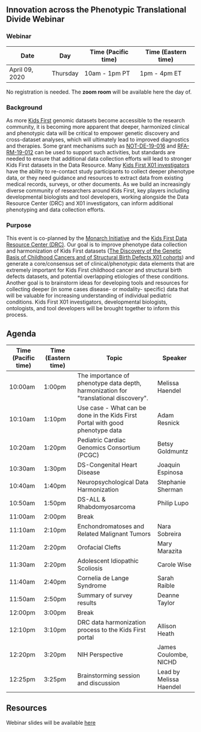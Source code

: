 
## Innovation across the Phenotypic Translational Divide Webinar

### Webinar 

Date | Day | Time (Pacific time) | Time (Eastern time)
-- | -- | -- | --
April 09, 2020 | Thursday | 10am - 1pm PT | 1pm - 4pm ET 

No registration is needed. The **zoom room** will be available here the day of.  


### Background

As more [Kids First](https://kidsfirstdrc.org/) genomic datasets become accessible to the research community, it is becoming more apparent that deeper, harmonized clinical and phenotypic data will be critical to empower genetic discovery and cross-dataset analyses, which will ultimately lead to improved diagnostics and therapies. 
Some grant mechanisms such as [NOT-DE-19-016](https://grants.nih.gov/grants/guide/notice-files/NOT-DE-19-016.html) and [RFA-RM-19-012](https://grants.nih.gov/grants/guide/rfa-files/RFA-RM-19-012.html) can be used to support such activities, but standards are needed to ensure that additional data collection efforts will lead to stronger Kids First datasets in the Data Resource. Many [Kids First X01 investigators](https://commonfund.nih.gov/kidsfirst/x01projects) have the ability to re-contact study participants to collect deeper phenotype data, or they need guidance and resources to extract data from existing medical records, surveys, or other documents. As we build an increasingly diverse community of researchers around Kids First, key players including developmental biologists and tool developers, working alongside the Data Resource Center (DRC) and X01 investigators, can inform additional phenotyping and data collection efforts. 

### Purpose

This event is co-planned by the [Monarch Initiative](https://monarchinitiative.org/) and the [Kids First Data Resource Center (DRC)](https://kidsfirstdrc.org/). Our goal is to improve phenotype data collection and harmonization of Kids First datasets ([The Discovery of the Genetic Basis of Childhood Cancers and of Structural Birth Defects X01 cohorts](https://commonfund.nih.gov/kidsfirst/x01projects)) and generate a core/consensus set of clinical/phenotypic data elements that are extremely important for Kids First childhood cancer and structural birth defects datasets, and potential overlapping etiologies of these conditions. Another goal is to brainstorm ideas for developing tools and resources for collecting deeper (in some cases disease- or modality- specific) data that will be valuable for increasing understanding of individual pediatric conditions. Kids First X01 investigators, developmental biologists, ontologists, and tool developers will be brought together to inform this process.  

## Agenda

Time (Pacific time) | Time (Eastern time) | Topic | Speaker
-- | -- | -- | -- 
10:00am | 1:00pm | The importance of phenotype data depth, harmonization for "translational discovery". | Melissa Haendel
10:10am | 1:10pm | Use case - What can be done in the Kids First Portal with good phenotype data | Adam Resnick
10:20am | 1:20pm | Pediatric Cardiac Genomics Consortium (PCGC) | Betsy Goldmuntz
10:30am | 1:30pm | DS-Congenital Heart Disease | Joaquin Espinosa
10:40am | 1:40pm | Neuropsychological Data Harmonization | Stephanie Sherman
10:50am | 1:50pm | DS-ALL & Rhabdomyosarcoma | Philip Lupo
11:00am | 2:00pm | Break 
11:10am | 2:10pm | Enchondromatoses and Related Malignant Tumors | Nara Sobreira
11:20am | 2:20pm | Orofacial Clefts | Mary Marazita
11:30am | 2:20pm | Adolescent Idiopathic Scoliosis | Carole Wise
11:40am | 2:40pm | Cornelia de Lange Syndrome | Sarah Raible
11:50am | 2:50pm | Summary of survey results | Deanne Taylor
12:00pm | 3:00pm | Break
12:10pm | 3:10pm | DRC data harmonization process to the Kids First portal | Allison Heath
12:20pm | 3:20pm | NIH Perspective | James Coulombe, NICHD
12:25pm | 3:25pm | Brainstorming session and discussion | Lead by Melissa Haendel

## Resources

Webinar slides will be available [here](https://docs.google.com/presentation/d/1rJh6IQcVoPbSHOzZpxq7rC4qkU-VDx4d9XMu0F0udYI/edit#slide=id.p)





